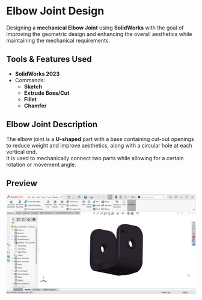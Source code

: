 # Elbow Joint Design
Designing a **mechanical Elbow Joint** using **SolidWorks** with the goal of improving the geometric design and enhancing the overall aesthetics while maintaining the mechanical requirements.

## Tools & Features Used
- **SolidWorks 2023**  
- Commands:  
  - **Sketch**  
  - **Extrude Boss/Cut**  
  - **Fillet**  
  - **Chamfer**
 
## Elbow Joint Description
The elbow joint is a **U-shaped** part with a base containing cut-out openings to reduce weight and improve aesthetics, along with a circular hole at each vertical end.  
It is used to mechanically connect two parts while allowing for a certain rotation or movement angle.

## Preview
![Elbow](Elbow.gif)
